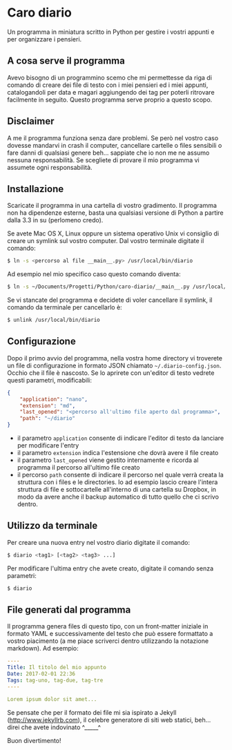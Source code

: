 # Caro diario

Un programma in miniatura scritto in Python per gestire i vostri appunti 
e per organizzare i pensieri.

## A cosa serve il programma

Avevo bisogno di un programmino scemo che mi permettesse da riga di 
comando di creare dei file 
di testo con i miei pensieri ed i miei appunti, catalogandoli per data e 
magari aggiungendo dei tag per 
poterli ritrovare facilmente in seguito.
Questo programma serve proprio a questo scopo.

## Disclaimer

A me il programma funziona senza dare problemi. Se però nel vostro caso 
dovesse mandarvi in crash 
il computer, cancellare cartelle o files sensibili o fare danni di 
qualsiasi genere beh... sappiate che io
non me ne assumo nessuna responsabilità. Se scegliete di provare il mio 
programma vi assumete ogni responsabilità.

## Installazione 

Scaricate il programma in una cartella di vostro gradimento. Il 
programma non ha dipendenze esterne, basta 
una qualsiasi versione di Python a partire dalla 3.3 in su (perlomeno 
credo).

Se avete Mac OS X, Linux oppure un sistema operativo Unix vi consiglio 
di creare un symlink sul vostro computer. 
Dal vostro terminale digitate il comando:

````sh
$ ln -s <percorso al file __main__.py> /usr/local/bin/diario
````

Ad esempio nel mio specifico caso questo comando diventa:

````sh
$ ln -s ~/Documents/Progetti/Python/caro-diario/__main__.py /usr/local/bin/diario
````

Se vi stancate del programma e decidete di voler cancellare il symlink, 
il comando da terminale per cancellarlo è:

````sh
$ unlink /usr/local/bin/diario
````

## Configurazione

Dopo il primo avvio del programma, nella vostra home directory vi 
troverete un file di configurazione in formato JSON 
chiamato `~/.diario-config.json`. Occhio che il file è nascosto.
Se lo aprirete con un'editor di testo vedrete questi parametri, 
modificabili:

````json
{
    "application": "nano",
    "extension": "md",
    "last_opened": "<percorso all'ultimo file aperto dal programma>",
    "path": "~/diario"
}
````

* il parametro `application` consente di indicare l'editor di testo da lanciare per modificare l'entry
* il parametro `extension` indica l'estensione che dovrà avere il file creato
* il parametro `last_opened` viene gestito internamente e ricorda al programma il percorso all'ultimo file creato
* il percorso `path` consente di indicare il percorso nel quale verrà 
creata la struttura con i files e le directories. Io ad esempio lascio 
creare l'intera struttura di file e sottocartelle all'interno di una 
cartella su Dropbox, in modo da avere anche il backup automatico di tutto quello che ci scrivo dentro.

## Utilizzo da terminale

Per creare una nuova entry nel vostro diario digitate il comando:

````sh
$ diario <tag1> [<tag2> <tag3> ...]
````
Per modificare l'ultima entry che avete creato, digitate il comando 
senza parametri:

````sh
$ diario
````

## File generati dal programma

Il programma genera files di questo tipo, con un front-matter iniziale 
in formato YAML e successivamente del testo che può essere formattato a 
vostro piacimento (a me piace scriverci dentro utilizzando la notazione 
markdown).
Ad esempio:

````yaml
----
Title: Il titolo del mio appunto
Date: 2017-02-01 22:36
Tags: tag-uno, tag-due, tag-tre
----

Lorem ipsum dolor sit amet...

````

Se pensate che per il formato dei file mi sia ispirato 
a Jekyll (<http://www.jekyllrb.com>), il celebre generatore 
di siti web statici, beh... direi che avete indovinato ^_____^
 
 
Buon divertimento!
